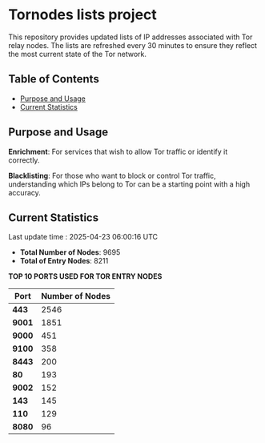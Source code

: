 # Tornodes lists project

This repository provides updated lists of IP addresses associated with Tor relay nodes. The lists are refreshed every 30 minutes to ensure they reflect the most current state of the Tor network.

## Table of Contents

- [Purpose and Usage](#purpose-and-usage)
- [Current Statistics](#current-statistics)


## Purpose and Usage

**Enrichment**: For services that wish to allow Tor traffic or identify it correctly.

**Blacklisting**: For those who want to block or control Tor traffic, understanding which IPs belong to Tor can be a starting point with a high accuracy.

## Current Statistics

Last update time : 2025-04-23 06:00:16 UTC

- **Total Number of Nodes**: 9695
- **Total of Entry Nodes**: 8211

**TOP 10 PORTS USED FOR TOR ENTRY NODES**

| **Port** | **Number of Nodes** |
|------|-----------------|
| **443**   | 2546  |
| **9001**   | 1851  |
| **9000**   | 451  |
| **9100**   | 358  |
| **8443**   | 200  |
| **80**   | 193  |
| **9002**   | 152  |
| **143**   | 145  |
| **110**   | 129  |
| **8080**   | 96  |

